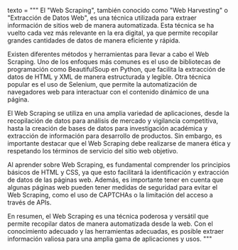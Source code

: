 texto = """
El "Web Scraping", también conocido como "Web Harvesting" o "Extracción de Datos Web", es una técnica utilizada para extraer información de sitios web de manera automatizada. Esta técnica se ha vuelto cada vez más relevante en la era digital, ya que permite recopilar grandes cantidades de datos de manera eficiente y rápida.

Existen diferentes métodos y herramientas para llevar a cabo el Web Scraping. Uno de los enfoques más comunes es el uso de bibliotecas de programación como BeautifulSoup en Python, que facilita la extracción de datos de HTML y XML de manera estructurada y legible. Otra técnica popular es el uso de Selenium, que permite la automatización de navegadores web para interactuar con el contenido dinámico de una página.

El Web Scraping se utiliza en una amplia variedad de aplicaciones, desde la recopilación de datos para análisis de mercado y vigilancia competitiva, hasta la creación de bases de datos para investigación académica y extracción de información para desarrollo de productos. Sin embargo, es importante destacar que el Web Scraping debe realizarse de manera ética y respetando los términos de servicio del sitio web objetivo.

Al aprender sobre Web Scraping, es fundamental comprender los principios básicos de HTML y CSS, ya que esto facilitará la identificación y extracción de datos de las páginas web. Además, es importante tener en cuenta que algunas páginas web pueden tener medidas de seguridad para evitar el Web Scraping, como el uso de CAPTCHAs o la limitación del acceso a través de APIs.

En resumen, el Web Scraping es una técnica poderosa y versátil que permite recopilar datos de manera automatizada desde la web. Con el conocimiento adecuado y las herramientas adecuadas, es posible extraer información valiosa para una amplia gama de aplicaciones y usos.
"""
